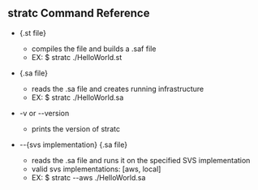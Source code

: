 ## stratc Command Reference

  - {.st file}
    - compiles the file and builds a .saf file
    - EX: $ stratc ./HelloWorld.st

  - {.sa file}
    - reads the .sa file and creates running infrastructure
    - EX: $ stratc ./HelloWorld.sa

  - -v or --version
    - prints the version of stratc

  - --{svs implementation} {.sa file}
    - reads the .sa file and runs it on the specified SVS implementation
    - valid svs implementations: [aws, local]
    - EX: $ stratc --aws ./HelloWorld.sa
